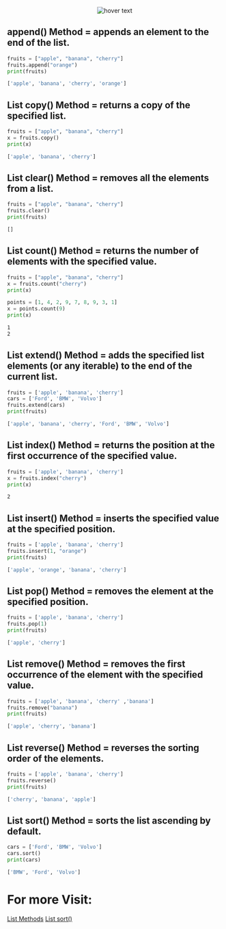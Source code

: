 <p align="center">
  <img src="https://media.discordapp.net/attachments/770868718132658206/771015746049933312/unknown.png" title="hover text">
</p>

## append() Method = appends an element to the end of the list.
```python
fruits = ["apple", "banana", "cherry"]
fruits.append("orange")
print(fruits)
```
```bash
['apple', 'banana', 'cherry', 'orange']
```
## List copy() Method = returns a copy of the specified list.
```python
fruits = ["apple", "banana", "cherry"]
x = fruits.copy()
print(x)
```
```bash
['apple', 'banana', 'cherry']
```
## List clear() Method = removes all the elements from a list.
```python
fruits = ["apple", "banana", "cherry"]
fruits.clear()
print(fruits)
```
```bash
[]
```
## List count() Method = returns the number of elements with the specified value.
```python
fruits = ["apple", "banana", "cherry"]
x = fruits.count("cherry")
print(x)

points = [1, 4, 2, 9, 7, 8, 9, 3, 1]
x = points.count(9)
print(x)
```
```bash
1
2
```
## List extend() Method = adds the specified list elements (or any iterable) to the end of the current list.
```python
fruits = ['apple', 'banana', 'cherry']
cars = ['Ford', 'BMW', 'Volvo']
fruits.extend(cars)
print(fruits)
```
```bash
['apple', 'banana', 'cherry', 'Ford', 'BMW', 'Volvo']
```
## List index() Method = returns the position at the first occurrence of the specified value.
```python
fruits = ['apple', 'banana', 'cherry']
x = fruits.index("cherry")
print(x)
```
```bash
2
```
## List insert() Method = inserts the specified value at the specified position.
```python
fruits = ['apple', 'banana', 'cherry']
fruits.insert(1, "orange")
print(fruits)
```
```bash
['apple', 'orange', 'banana', 'cherry']
```
## List pop() Method = removes the element at the specified position.
```python
fruits = ['apple', 'banana', 'cherry']
fruits.pop(1)
print(fruits)
```
```bash
['apple', 'cherry']
```
## List remove() Method = removes the first occurrence of the element with the specified value.
```python
fruits = ['apple', 'banana', 'cherry' ,'banana']
fruits.remove("banana")
print(fruits)
```
```bash
['apple', 'cherry', 'banana']
```
## List reverse() Method = reverses the sorting order of the elements.
```python
fruits = ['apple', 'banana', 'cherry']
fruits.reverse()
print(fruits)
```
```bash
['cherry', 'banana', 'apple']
```
## List sort() Method =  sorts the list ascending by default.
```python
cars = ['Ford', 'BMW', 'Volvo']
cars.sort()
print(cars)
```
```bash
['BMW', 'Ford', 'Volvo']
```

# For more Visit:
[List Methods](https://www.w3schools.com/python/python_ref_list.asp)
[List sort()](https://www.w3schools.com/python/ref_list_sort.asp)
